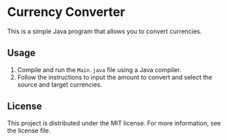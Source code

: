 # Currency Converter

This is a simple Java program that allows you to convert currencies.

## Usage

1. Compile and run the `Main.java` file using a Java compiler.
2. Follow the instructions to input the amount to convert and select the source and target currencies.

## License

This project is distributed under the MIT license. For more information, see the license file.